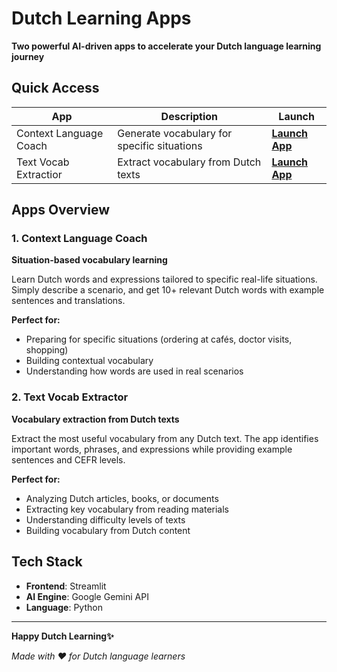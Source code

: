 # Dutch Learning Apps

**Two powerful AI-driven apps to accelerate your Dutch language learning journey**

## Quick Access

| App | Description | Launch |
|-----|-------------|--------|
| Context Language Coach | Generate vocabulary for specific situations | **[Launch App](https://context-language-coach.streamlit.app/)** |
| Text Vocab Extractior | Extract vocabulary from Dutch texts | **[Launch App](https://text-vocab-extractor.streamlit.app/)** |


## Apps Overview

### 1. Context Language Coach
**Situation-based vocabulary learning**

Learn Dutch words and expressions tailored to specific real-life situations. Simply describe a scenario, and get 10+ relevant Dutch words with example sentences and translations.

**Perfect for:**
- Preparing for specific situations (ordering at cafés, doctor visits, shopping)
- Building contextual vocabulary
- Understanding how words are used in real scenarios

### 2. Text Vocab Extractor 
**Vocabulary extraction from Dutch texts**

Extract the most useful vocabulary from any Dutch text. The app identifies important words, phrases, and expressions while providing example sentences and CEFR levels.

**Perfect for:**
- Analyzing Dutch articles, books, or documents
- Extracting key vocabulary from reading materials
- Understanding difficulty levels of texts
- Building vocabulary from Dutch content

## Tech Stack

- **Frontend**: Streamlit
- **AI Engine**: Google Gemini API
- **Language**: Python

---

**Happy Dutch Learning✨**

*Made with ❤️ for Dutch language learners*
